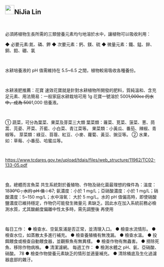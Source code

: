 <div class="markdown-heading"><h2 class="heading-element">
<a target="_blank" rel="noopener noreferrer nofollow" href="https://camo.githubusercontent.com/144aa6976402e961ed81512e339c6a9a5bf661d2fc7a6e58ca6b836a705e6c2c/68747470733a2f2f7370726f66696c652e6c696e652d7363646e2e6e65742f30684b76546f6766334946466c3546676669356770714a676c47467a4e615a30314c584852616278684654446c4e493174614269565a61423543536a74484a31594a41434a534e307846486a703142574d5f5a30446f6258346d536d35414946454d584868627551"><img src="https://camo.githubusercontent.com/144aa6976402e961ed81512e339c6a9a5bf661d2fc7a6e58ca6b836a705e6c2c/68747470733a2f2f7370726f66696c652e6c696e652d7363646e2e6e65742f30684b76546f6766334946466c3546676669356770714a676c47467a4e615a30314c584852616278684654446c4e493174614269565a61423543536a74484a31594a41434a534e307846486a703142574d5f5a30446f6258346d536d35414946454d584868627551" width="30" height="30" data-canonical-src="https://sprofile.line-scdn.net/0hKvTogf3IFFl5Fgfi5gpqJglGFzNaZ01LXHRabxhFTDlNI1taBiVZaB5CSjtHJ1YJACJSN0xFHjp1BWM_Z0DobX4mSm5AIFEMXHhbuQ" style="max-width: 100%;"></a>NiJia Lin</h2><a id="user-content-nijia-lin" class="anchor" aria-label="Permalink: NiJia Lin" href="#nijia-lin"><span aria-hidden="true" class="octicon octicon-link"></span></a></div><br><p>必須將植物生長所需的三類營養元素均勻地溶於水中，讓植物可以吸收利用：</p>
<p>◆ 必要元素:氮、磷、鉀
◆ 次要元素：鈣、鎂、硫
◆ 微量元素：鐵、錳、鋅、銅、鉬、硼、氯</p>
<br /><p>水耕培養液的 pH 值需維持在 5.5~6.5 之間，植物較易吸收各種養份。</p>
<br /><p>水耕液肥推薦：花寶
速效花寶就是針對水耕植物所開發的肥料，質純溫和、含充足元素、用法簡易：一般家庭水耕栽培可用 1g 花寶一號溶於 500<del>1,000cc 的水中，成為 500</del>1,000 倍養液。</p>
<br /><p>① 蔬菜，可分為葉菜、果菜及芽菜三大類
葉菜類：蕹菜、莧菜、菠菜、蔥、茼蒿、芫荽、芹菜、芥藍、小白菜、青江菜等。
果菜類：小黃瓜、番茄、辣椒、青椒等。
芽菜類：綠豆、苜蓿、紅豆、小麥、蘿蔔、黃豆、豌豆等。
② 水果，如：草莓、小番茄、哈蜜瓜等。</p>
<br /><p><a href="https://www.tcdares.gov.tw/upload/tdais/files/web_structure/11962/TC02-133-05.pdf" rel="nofollow">https://www.tcdares.gov.tw/upload/tdais/files/web_structure/11962/TC02-133-05.pdf</a></p>
<br /><p>食。總體而言魚菜
共生系統對於養殖物、作物及硝化菌最理想的條件為：溫度：18<del>30℃ ; 水的 pH 值：6</del>7;
氨濃度：小於 1 mg/L；亞硝酸濃度：小於 1 mg/L；硝酸濃度：5~150 mg/L；水中溶氧：
大於 5 mg/L。水的 pH 值偏高時，即使硝酸鹽濃度已維持穩定，作物仍可能發生微量元
素缺乏。因此水在加入系統前務必檢測水質，尤其酸鹼度偏離中性太多時，需先調整後
再使用</p>
<br /><p>每日工作：
● 檢查水、空氣泵浦是否正常，並清理入口。
● 檢查水流情形。
● 檢查水位，如蒸散太多進行補充。
● 檢查養殖桶有無洩漏。
● 檢查水溫。
● 投餌餵食或檢查自動餵食器，並觀察魚有無異樣。
● 檢查作物有無蟲害。
● 撈除死魚、移除作物病株。
● 清潔濾網。
每週工作：
● 檢測水體之 pH、氨、亞硝酸、硝酸。
78
● 檢查作物營養元素缺乏的情形並適量補充。
● 清除桶底及生化過濾器底部的雜汙。</p>
